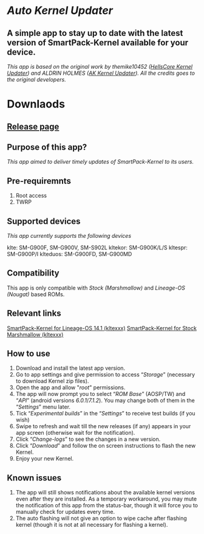 # *Auto Kernel Updater*

## A simple app to stay up to date with the latest version of SmartPack-Kernel available for your device.

*This app is based on the original work by themike10452 ([HellsCore Kernel Updater](https://github.com/themike10452/HellsCore_Kernel_Updater)) and ALDRIN HOLMES ([AK Kernel Updater](https://github.com/CallMeAldy/AK-Kernel-Updater)). All the credits goes to the original developers.*

# Downlaods

## [Release page](https://github.com/SmartPack/Auto-Kernel-Updater_SmartPack/releases)

## Purpose of this app?
*This app aimed to deliver timely updates of SmartPack-Kernel to its users.*

## Pre-requiremnts
1. Root access
2. TWRP

## Supported devices
*This app currently supports the following devices*

klte: SM-G900F, SM-G900V, SM-S902L
kltekor: SM-G900K/L/S
kltespr: SM-G900P/I
klteduos: SM-G900FD, SM-G900MD

## Compatibility
This app is only compatible with *Stock (Marshmallow)* and *Lineage-OS (Nougat)* based ROMs.

## Relevant links
[SmartPack-Kernel for Lineage-OS 14.1 (kltexxx)](https://forum.xda-developers.com/galaxy-s5/unified-development/kernel-project-kltexxx-t3564206)
[SmartPack-Kernel for Stock Marshmallow (kltexxx)](https://forum.xda-developers.com/galaxy-s5/development/kernel-smartpack-project-stock-t3568810)

## How to use
1. Download and install the latest app version.
2. Go to app settings and give permission to access “*Storage*” (necessary to download Kernel zip files).
3. Open the app and allow "*root*" permissions.
4. The app will now prompt you to select “*ROM Base*” (AOSP/TW) and “*API*” (android versions *6.0.1*/*7.1.2*). You may change both of them in the “*Settings*” menu later.
5. Tick “*Experimental builds*” in the “*Settings*” to receive test builds (if you wish)
6. Swipe to refresh and wait till the new releases (if any) appears in your app screen (otherwise wait for the notification).
7. Click “*Change-logs*” to see the changes in a new version.
8. Click “*Download*” and follow the on screen instructions to flash the new Kernel.
9. Enjoy your new Kernel.

## Known issues
1. The app will still shows notifications about the available kernel versions even after they are installed. As a temporary workaround, you may mute the notification of this app from the status-bar, though it will force you to manually check for updates every time.
2. The auto flashing will not give an option to wipe cache after flashing kernel (though it is not at all necessary for flashing a kernel).
